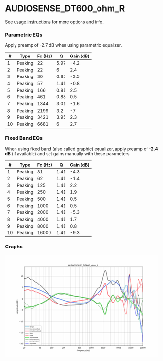 # AUDIOSENSE_DT600_ohm_R
See [usage instructions](https://github.com/jaakkopasanen/AutoEq#usage) for more options and info.

### Parametric EQs
Apply preamp of -2.7 dB when using parametric equalizer.

|   # | Type    |   Fc (Hz) |    Q |   Gain (dB) |
|-----|---------|-----------|------|-------------|
|   1 | Peaking |        22 | 5.97 |        -4.2 |
|   2 | Peaking |        22 | 6    |         2.4 |
|   3 | Peaking |        30 | 0.85 |        -3.5 |
|   4 | Peaking |        57 | 1.41 |        -0.8 |
|   5 | Peaking |       166 | 0.81 |         2.5 |
|   6 | Peaking |       461 | 0.88 |         0.5 |
|   7 | Peaking |      1344 | 3.01 |        -1.6 |
|   8 | Peaking |      2199 | 3.2  |        -7   |
|   9 | Peaking |      3421 | 3.95 |         2.3 |
|  10 | Peaking |      6681 | 6    |         2.7 |

### Fixed Band EQs
When using fixed band (also called graphic) equalizer, apply preamp of **-2.4 dB** (if available) and set gains manually with these parameters.

|   # | Type    |   Fc (Hz) |    Q |   Gain (dB) |
|-----|---------|-----------|------|-------------|
|   1 | Peaking |        31 | 1.41 |        -4.3 |
|   2 | Peaking |        62 | 1.41 |        -1.4 |
|   3 | Peaking |       125 | 1.41 |         2.2 |
|   4 | Peaking |       250 | 1.41 |         1.9 |
|   5 | Peaking |       500 | 1.41 |         0.5 |
|   6 | Peaking |      1000 | 1.41 |         0.5 |
|   7 | Peaking |      2000 | 1.41 |        -5.3 |
|   8 | Peaking |      4000 | 1.41 |         1.7 |
|   9 | Peaking |      8000 | 1.41 |         0.8 |
|  10 | Peaking |     16000 | 1.41 |        -9.3 |

### Graphs
![](./AUDIOSENSE_DT600_ohm_R.png)
